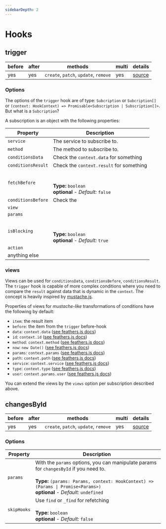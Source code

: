 ```yaml
---
sidebarDepth: 2
---
```


# Hooks

## trigger

|before|after|methods|multi|details|
|---|---|---|---|---|
|yes|yes|`create`, `patch`, `update`, `remove`|yes|[source](https://github.com/fratzinger/feathers-trigger/blob/main/src/hooks/trigger.ts)|

### Options

The options of the `trigger` hook are of type: `Subcription` or `Subcription[]` or `(context: HookContext) => Promisable<Subscription | Subscription[]>`. But what is a `Subcription`?

A subscription is an object with the following properties: 

|       Property      |                Description                  |
|---------------------|---------------------------------------------|
| `service` | The service to subscribe to. |
| `method` | The method to subscribe to. |
| `conditionsData` | Check the `context.data` for something |
| `conditionsResult` | Check the `context.result` for something |
| `fetchBefore` | <br><br>**Type:** `boolean`<br>**optional** - *Default:* `false` |
| `conditionsBefore` | Check the  |
| `view` | |
| `params` | |
| `isBlocking` | <br><br>**Type:** `boolean`<br>**optional** - *Default:* `true` |
| `action` | |
| anything else | |

### views

Views can be used for `conditionsData`, `conditionsBefore`, `conditionsResult`. The `trigger` hook is capable of more complex conditions where you need to compare the `result` against data that is dynamic in the `context`. The concept is heavily inspired by [mustache.js](https://github.com/janl/mustache.js/).

Properties of views for *mustache-like* transformations of conditions have the following by default:

- `item`: the result item
- `before`: the item from the `trigger` before-hook
- `data`: `context.data` ([see feathers.js docs](https://docs.feathersjs.com/api/hooks.html#hook-context))
- `id`: `context.id` ([see feathers.js docs](https://docs.feathersjs.com/api/hooks.html#hook-context))
- `method`: `context.method` ([see feathers.js docs](https://docs.feathersjs.com/api/hooks.html#hook-context))
- `now`: `new Date()` ([see feathers.js docs](https://docs.feathersjs.com/api/hooks.html#hook-context))
- `params`: `context.params` ([see feathers.js docs](https://docs.feathersjs.com/api/hooks.html#hook-context))
- `path`: `context.path` ([see feathers.js docs](https://docs.feathersjs.com/api/hooks.html#hook-context))
- `service`: `context.service` ([see feathers.js docs](https://docs.feathersjs.com/api/hooks.html#hook-context))
- `type`: `context.type` ([see feathers.js docs](https://docs.feathersjs.com/api/hooks.html#hook-context))
- `user`: `context.params.user` ([see feathers.js docs](https://docs.feathersjs.com/api/hooks.html#hook-context))

You can extend the views by the `views` option per subscription described above.

## changesById

|before|after|methods|multi|details|
|---|---|---|---|---|
|yes|yes|`create`, `patch`, `update`, `remove`|yes|[source](https://github.com/fratzinger/feathers-trigger/blob/main/src/hooks/changesById.ts)|

### Options

|       Property      |                Description                  |
|---------------------|---------------------------------------------|
| `params` | With the `params` options, you can manipulate params for `changesById` if you need to.<br><br>**Type:** `(params: Params, context: HookContext) => (Params \| Promise<Params>)`<br>**optional** - *Default:* `undefined` |
| `skipHooks`| Use `find` or `_find` for refetching<br><br>**Type:** `boolean`<br>**optional** - *Default:* `false` |
